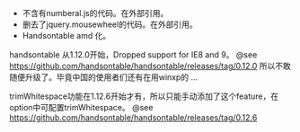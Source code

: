 * 不含有numberal.js的代码。在外部引用。
* 删去了jquery.mousewheel的代码。在外部引用。
* Handsontable amd 化。


handsontable 从1.12.0开始，Dropped support for IE8 and 9。
@see <https://github.com/handsontable/handsontable/releases/tag/0.12.0>
所以不敢随便升级了。毕竟中国的使用者们还有在用winxp的 ...


trimWhitespace功能在1.12.6开始才有，所以只能手动添加了这个feature，在option中可配置trimWhitespace。
@see <https://github.com/handsontable/handsontable/releases/tag/0.12.6>